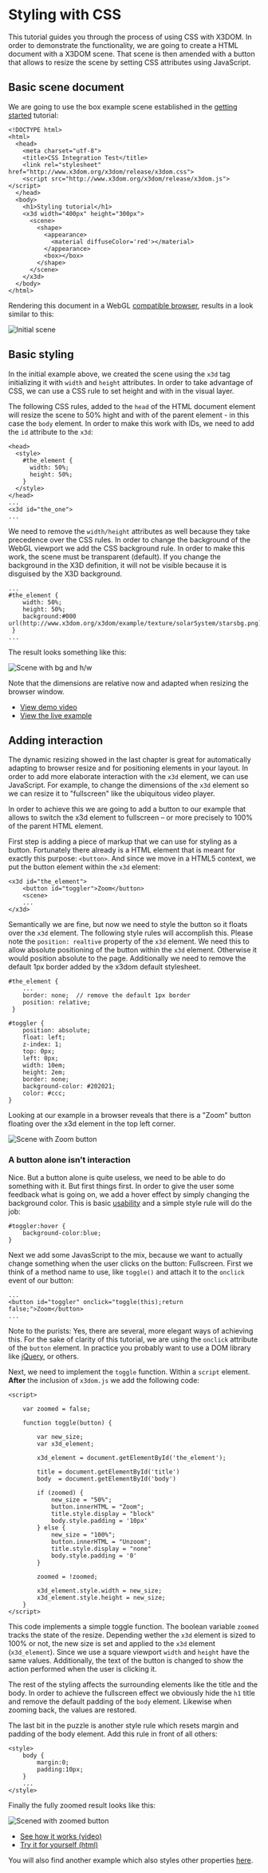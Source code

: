 Styling with CSS
================

This tutorial guides you through the process of using CSS with X3DOM. In order to demonstrate the functionality, we are going to create a HTML document with a X3DOM scene. That scene is then amended with a button that allows to resize the scene by setting CSS attributes using JavaScript.


Basic scene document
--------------------

We are going to use the box example scene established in the [getting started][getting_started] tutorial:

    <!DOCTYPE html>
    <html>
      <head>
        <meta charset="utf-8">
        <title>CSS Integration Test</title>
        <link rel="stylesheet" href="http://www.x3dom.org/x3dom/release/x3dom.css">
        <script src="http://www.x3dom.org/x3dom/release/x3dom.js"></script>
      </head>
      <body>
        <h1>Styling tutorial</h1>
        <x3d width="400px" height="300px">
          <scene>
            <shape>
              <appearance>
                <material diffuseColor='red'></material>  
              </appearance>
              <box></box>
            </shape>
          </scene>
        </x3d>
      </body>
    </html>

Rendering this document in a WebGL [compatible browser][browser_support], results in a look similar to this:

![Initial scene](media/styling/styling1.png "Initial scene")


Basic styling
-------------

In the initial example above, we created the scene using the `x3d` tag initializing it with `width` and `height` attributes. In order to take advantage of CSS, we can use a CSS rule to set height and with in the visual layer.

The following CSS rules, added to the `head` of the HTML document element will resize the scene to 50% hight and with of the parent element - in this case the `body` element. In order to make this work with IDs, we need to add the `id` attribute to the `x3d`:

    <head>
      <style>
        #the_element {
          width: 50%;
          height: 50%;
        }
      </style>
    </head>
    ...
    <x3d id="the_one">
    ...
    
We need to remove the `width/height` attributes as well because they take precedence over the CSS rules. In order to change the background of the WebGL viewport we add the CSS background rule. In order to make this work, the scene must be transparent (default). If you change the background in the X3D definition, it will not be visible because it is disguised by the X3D background.

    ...
    #the_element {
        width: 50%;
        height: 50%;
        background:#000 url(http://www.x3dom.org/x3dom/example/texture/solarSystem/starsbg.png);
     }
    ...

The result looks something like this:
 
![Scene with bg and h/w](media/styling/styling2.png "Background and relative dimensions")

Note that the dimensions are relative now and adapted when resizing the browser window.

* [View demo video][styling2_video]
* [View the live example][styling2_html]


Adding interaction
------------------

The dynamic resizing showed in the last chapter is great for automatically adapting to browser resize and for positioning elements in your layout. In order to add more elaborate interaction with the `x3d` element, we can use JavaScript. For example, to change the dimensions of the `x3d` element so we can resize it to "fullscreen" like the ubiquitous video player. 

In order to achieve this we are going to add a button to our example that allows to switch the x3d element to fullscreen – or more precisely to 100% of the parent HTML element.

First step is adding a piece of markup that we can use for styling as a button. Fortunately there already is a HTML element that is meant for exactly this purpose: `<button>`. And since we move in a HTML5 context, we put the button element within the `x3d` element:

    <x3d id="the_element">
        <button id="toggler">Zoom</button>
        <scene>
        ...
    </x3d>

Semantically we are fine, but now we need to style the button so it floats over the `x3d` element. The following style rules will accomplish this. Please note the `position: realtive` property of the `x3d` element. We need this to allow absolute positioning of the button within the `x3d` element. Otherwise it would position absolute to the page. Additionally we need to remove the default 1px border added by the x3dom default stylesheet.
    
    #the_element {
        ...
        border: none;  // remove the default 1px border
        position: relative;
     }
    
    #toggler {
    	position: absolute;
    	float: left;
    	z-index: 1;
    	top: 0px;
    	left: 0px;
    	width: 10em;
    	height: 2em;
    	border: none;
    	background-color: #202021;
    	color: #ccc;
    }

Looking at our example in a browser reveals that there is a "Zoom" button floating over the x3d element in the top left corner.

![Scene with Zoom button](media/styling/styling3.png "Scene with Zoom button")


### A button alone isn’t interaction

Nice. But a button alone is quite useless, we need to be able to do something with it. But first things first. In order to give the user some feedback what is going on, we add a hover effect by simply changing the background color. This is basic [usability](http://www.useit.com/) and a simple style rule will do the job:

    #toggler:hover {
    	background-color:blue;
    }

Next we add some JavasScript to the mix, because we want to actually change something when the user clicks on the button: Fullscreen. First we think of a method name to use, like `toggle()` and attach it to the `onclick` event of our button:

    ...
    <button id="toggler" onclick="toggle(this);return false;">Zoom</button>
    ...

Note to the purists: Yes, there are several, more elegant ways of achieving this. For the sake of clarity of this tutorial, we are using the `onclick` attribute of the `button` element. In practice you probably want to use a DOM library like [jQuery](http://jquery.com), or others.

Next, we need to implement the `toggle` function. Within a `script` element. **After** the inclusion of `x3dom.js` we add the following code:

    <script>
    
    	var zoomed = false;

    	function toggle(button) {

    		var new_size;
    		var x3d_element;
		
    		x3d_element = document.getElementById('the_element');

    		title = document.getElementById('title')
            body  = document.getElementById('body')
            
    		if (zoomed) {
    			new_size = "50%";
    			button.innerHTML = "Zoom";
    			title.style.display = "block"
    			body.style.padding = '10px'
    		} else {
    			new_size = "100%";
    			button.innerHTML = "Unzoom";
    			title.style.display = "none"
    			body.style.padding = '0'
    		}

    		zoomed = !zoomed;

    		x3d_element.style.width = new_size;
    		x3d_element.style.height = new_size;
    	}
    </script>

This code implements a simple toggle function. The boolean variable `zoomed` tracks the state of the resize. Depending wether the `x3d` element is sized to 100% or not, the new size is set and applied to the `x3d` element (`x3d_element`). Since we use a square viewport `width` and `height` have the same values. Additionally, the text of the button is changed to show the action performed when the user is clicking it.

The rest of the styling affects the surrounding elements like the title and the body. In order to achieve the fullscreen effect we obviously hide the `h1` title and remove the default padding of the `body` element. Likewise when zooming back, the values are restored.

The last bit in the puzzle is another style rule which resets margin and padding of the body element. Add this rule in front of all others:

    <style>
        body {
            margin:0;
            padding:10px;
        }
        ...
    </style>


Finally the fully zoomed result looks like this: 

![Scened with zoomed button](media/styling/styling4.png "Scene with zoomed button")


* [See how it works (video)][resize_final_video]
* [Try it for yourself (html)][resize_final_html]


You will also find another example which also styles other properties [here][css_resize_example].


[browser_support]:    http://www.x3dom.org/?page_id=9 "X3DOM browser support"
[styling2_video]:     media/styling/styling2.mov "Demo resizing (video)"
[styling2_html]:      media/styling/styling2.html "Live resizing (html)"
[resize_final_video]:  media/styling4.mov "Demo resizing"
[resize_final_html]:  media/styling/styling4.html "Live resizing final (html)"
[getting_started]:    http://www.x3dom.org/?page_id=627 "X3DOM Getting Started"
[css_resize_example]: http://www.x3dom.org/x3dom/example/x3dom_x3dElementCSSIntegration.html "X3DOM resize example"